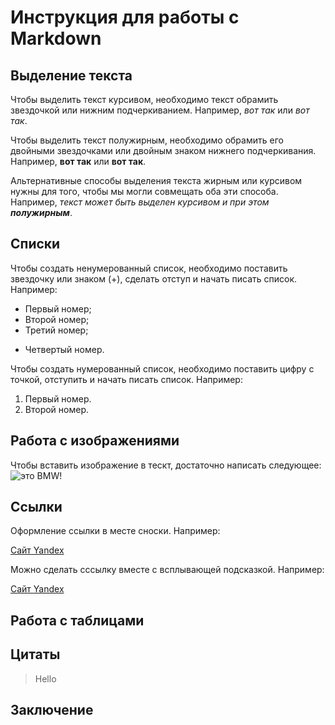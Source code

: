 # Инструкция для работы с Markdown

## Выделение текста

Чтобы выделить текст курсивом, необходимо текст обрамить звездочкой или нижним подчеркиванием. Например, *вот так* или _вот так_.

Чтобы выделить текст полужирным, необходимо обрамить его двойными звездочками или двойным знаком нижнего подчеркивания. Например, **вот так** или __вот так__.

Альтернативные способы выделения текста жирным или курсивом нужны для того, чтобы мы могли совмещать оба эти способа. Например, _текст может быть выделен курсивом и при этом **полужирным**_.

## Списки

Чтобы создать ненумерованный список, необходимо поставить звездочку или знаком (+), сделать отступ и начать писать список. Например:

* Первый номер;
* Второй номер;
* Третий номер;
+ Четвертый номер.

Чтобы создать нумерованный список, необходимо поставить цифру с точкой, отступить и начать писать список. Например:

1. Первый номер.
2. Второй номер.

## Работа с изображениями

Чтобы вставить изображение в тескт, достаточно написать следующее:
![это BMW!](bmw-m3-osen-derevya.jpg) 

## Ссылки
Оформление ссылки в месте сноски. Например:

[Сайт Yandex](htpp://yandex.ru/)

Можно сделать сссылку вместе с всплывающей подсказкой. Например:

[Сайт Yandex](htpp://yandex.ru/ "здесь вы можете найти что ищете")

## Работа с таблицами

## Цитаты

> Hello

## Заключение
